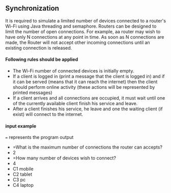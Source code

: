 ## Synchronization
It is required to simulate a limited number of devices connected to a router's Wi-Fi using Java threading and semaphore. Routers can be designed to limit the number of open connections.
For example, aa router may wish to have only N connections at any point in time. As soon as N connections are made, the Router will not accept other incoming connections until an existing
connection is released.

#### Following rules should be applied
- The Wi-Fi number of connected devices is initially empty.
- If a client is logged in (print a message that the client is logged in) and if it can be served (means that it can reach the internet) then the client should perform online activity (these actions will be represented by printed messages)
- If a client arrives and all connections are occupied, it must wait until one of the currently available client finish his service and leave.
- After a client finishes his service, he leave and one the waiting client (if exist) will connect to the internet.

#### input example
`=` represents the program output
- =What is the maximum number of connections the router can accepts?
- 2
- =How many number of devices wish to connect?
- 4
- C1 mobile
- C2 tablet
- C3 pc
- C4 laptop
